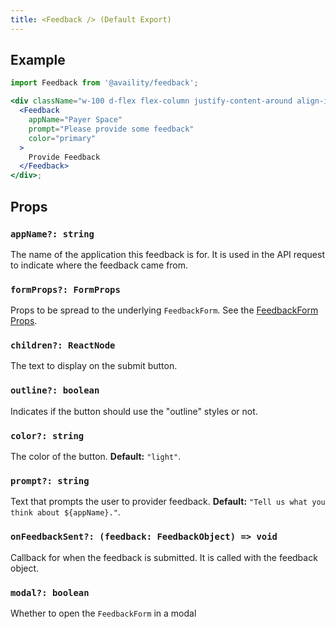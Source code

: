 ```yaml
---
title: <Feedback /> (Default Export)
---
```


## Example

```jsx live=true viewCode=true
import Feedback from '@availity/feedback';

<div className="w-100 d-flex flex-column justify-content-around align-items-start">
  <Feedback
    appName="Payer Space"
    prompt="Please provide some feedback"
    color="primary"
  >
    Provide Feedback
  </Feedback>
</div>;
```

## Props

### `appName?: string`

The name of the application this feedback is for. It is used in the API request to indicate where the feedback came from.

### `formProps?: FormProps`

Props to be spread to the underlying `FeedbackForm`. See the [FeedbackForm Props](/components/feedback/form/#props).

### `children?: ReactNode`

The text to display on the submit button.

### `outline?: boolean`

Indicates if the button should use the "outline" styles or not.

### `color?: string`

The color of the button. **Default:** `"light"`.

### `prompt?: string`

Text that prompts the user to provider feedback. **Default:** `"Tell us what you think about ${appName}."`.

### `onFeedbackSent?: (feedback: FeedbackObject) => void`

Callback for when the feedback is submitted. It is called with the feedback object.

### `modal?: boolean`

Whether to open the `FeedbackForm` in a modal
